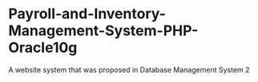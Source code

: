 # Payroll-and-Inventory-Management-System-PHP-Oracle10g
A website system that was proposed in Database Management System 2

